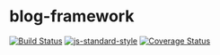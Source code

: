 # blog-framework

[![Build Status](https://travis-ci.org/kiranml1/blog-framework.svg?branch=master)](https://travis-ci.org/kiranml1/blog-framework)
[![js-standard-style](https://img.shields.io/badge/code%20style-standard-brightgreen.svg)](https://github.com/kiranml1/blog-framework)
[![Coverage Status](https://coveralls.io/repos/github/kiranml1/blog-framework/badge.svg?branch=master)](https://coveralls.io/github/kiranml1/blog-framework?branch=master)